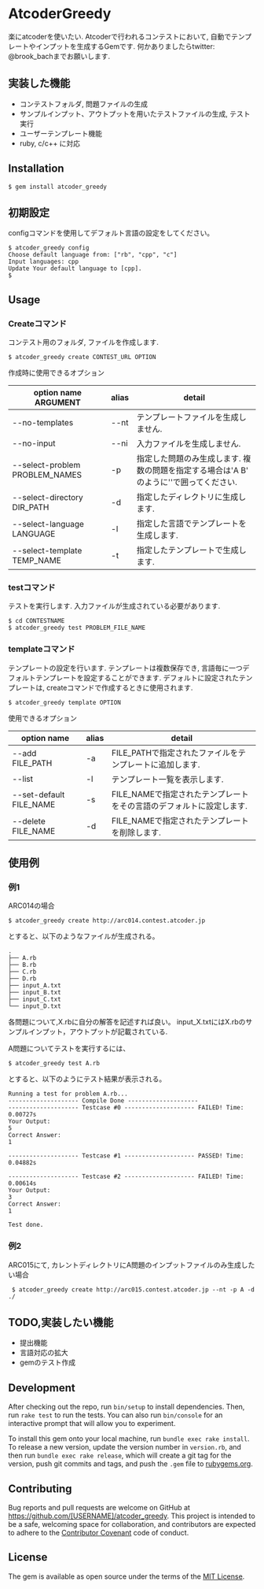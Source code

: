 # AtcoderGreedy
楽にatcoderを使いたい. Atcoderで行われるコンテストにおいて, 自動でテンプレートやインプットを生成するGemです. 
何かありましたらtwitter: @brook_bachまでお願いします. 

## 実装した機能
- コンテストフォルダ, 問題ファイルの生成
- サンプルインプット、アウトプットを用いたテストファイルの生成, テスト実行
- ユーザーテンプレート機能
- ruby, c/c++ に対応

## Installation

    $ gem install atcoder_greedy

## 初期設定

configコマンドを使用してデフォルト言語の設定をしてください。
```
$ atcoder_greedy config
Choose default language from: ["rb", "cpp", "c"]
Input languages: cpp
Update Your default language to [cpp].
$ 
```

## Usage

### Createコマンド
コンテスト用のフォルダ, ファイルを作成します.
```
$ atcoder_greedy create CONTEST_URL OPTION
```
作成時に使用できるオプション

| option name ARGUMENT                         | alias | detail  |
| ------------------------------------ | ----- | ------- |
| --no-templates                       | --nt  | テンプレートファイルを生成しません. |
| --no-input                           | --ni  | 入力ファイルを生成しません. |
| --select-problem PROBLEM_NAMES       | -p    | 指定した問題のみ生成します. 複数の問題を指定する場合は'A B' のように''で囲ってください. |
| --select-directory DIR_PATH          | -d    | 指定したディレクトリに生成します. |
| --select-language LANGUAGE           | -l    | 指定した言語でテンプレートを生成します. |
| --select-template TEMP_NAME          | -t    | 指定したテンプレートで生成します. |

### testコマンド
テストを実行します. 入力ファイルが生成されている必要があります.
```
$ cd CONTESTNAME
$ atcoder_greedy test PROBLEM_FILE_NAME
```

### templateコマンド
テンプレートの設定を行います. テンプレートは複数保存でき, 言語毎に一つデフォルトテンプレートを設定することができます.
デフォルトに設定されたテンプレートは, createコマンドで作成するときに使用されます.
```
$ atcoder_greedy template OPTION
```
使用できるオプション

| option name             | alias |  detail  |
| ------------------------| ----- | -------  |
| --add FILE_PATH         | -a    | FILE_PATHで指定されたファイルをテンプレートに追加します. |
| --list                  | -l    | テンプレート一覧を表示します. |
| --set-default FILE_NAME | -s    | FILE_NAMEで指定されたテンプレートをその言語のデフォルトに設定します. |
| --delete FILE_NAME      | -d    | FILE_NAMEで指定されたテンプレートを削除します. |

## 使用例
### 例1
ARC014の場合

```
$ atcoder_greedy create http://arc014.contest.atcoder.jp
```

とすると、以下のようなファイルが生成される。

```
.
├── A.rb
├── B.rb
├── C.rb
├── D.rb
├── input_A.txt
├── input_B.txt
├── input_C.txt
└── input_D.txt
```

各問題について,X.rbに自分の解答を記述すれば良い。
input_X.txtにはX.rbのサンプルインプット，アウトプットが記載されている.

A問題についてテストを実行するには、

```
$ atcoder_greedy test A.rb
```

とすると、以下のようにテスト結果が表示される。

```
Running a test for problem A.rb...
-------------------- Compile Done --------------------
-------------------- Testcase #0 -------------------- FAILED! Time: 0.00727s
Your Output:
5
Correct Answer:
1

-------------------- Testcase #1 -------------------- PASSED! Time: 0.04882s

-------------------- Testcase #2 -------------------- FAILED! Time: 0.00614s
Your Output:
3
Correct Answer:
1

Test done.
```

### 例2
ARC015にて, カレントディレクトリにA問題のインプットファイルのみ生成したい場合

```
 $ atcoder_greedy create http://arc015.contest.atcoder.jp --nt -p A -d ./
```

## TODO,実装したい機能

- 提出機能
- 言語対応の拡大
- gemのテスト作成

## Development

After checking out the repo, run `bin/setup` to install dependencies. Then, run `rake test` to run the tests. You can also run `bin/console` for an interactive prompt that will allow you to experiment.

To install this gem onto your local machine, run `bundle exec rake install`. To release a new version, update the version number in `version.rb`, and then run `bundle exec rake release`, which will create a git tag for the version, push git commits and tags, and push the `.gem` file to [rubygems.org](https://rubygems.org).

## Contributing

Bug reports and pull requests are welcome on GitHub at https://github.com/[USERNAME]/atcoder_greedy. This project is intended to be a safe, welcoming space for collaboration, and contributors are expected to adhere to the [Contributor Covenant](http://contributor-covenant.org) code of conduct.
## License

The gem is available as open source under the terms of the [MIT License](http://opensource.org/licenses/MIT).

